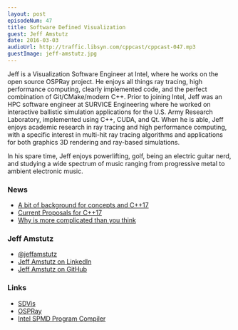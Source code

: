 ```yaml
---
layout: post
episodeNum: 47
title: Software Defined Visualization
guest: Jeff Amstutz
date: 2016-03-03
audioUrl: http://traffic.libsyn.com/cppcast/cppcast-047.mp3
guestImage: jeff-amstutz.jpg
---
```


Jeff is a Visualization Software Engineer at Intel, where he works on the open source OSPRay project. He enjoys all things ray tracing, high performance computing,  clearly implemented code, and the perfect combination of Git/CMake/modern C++. Prior to joining Intel, Jeff was an HPC software engineer at SURVICE Engineering where he worked on interactive ballistic simulation applications for the U.S. Army Research Laboratory, implemented using C++, CUDA, and Qt. When he is able, Jeff enjoys  academic research in ray tracing and high performance computing, with a specific interest in multi-hit ray tracing algorithms and applications for both graphics 3D rendering and ray-based simulations.

In his spare time, Jeff enjoys powerlifting, golf, being an electric guitar nerd, and studying a wide spectrum of music ranging from progressive metal to ambient electronic music.

### News ###

 - [A bit of background for concepts and C++17](https://isocpp.org/blog/2016/02/a-bit-of-background-for-concepts-and-cpp17-bjarne-stroustrup)
 - [Current Proposals for C++17](http://meetingcpp.com/index.php/br/items/current-proposals-for-c17.html)
 - [Why <cstdlib> is more complicated than you think](https://developerblog.redhat.com/2016/02/29/why-cstdlib-is-more-complicated-than-you-might-think/)
 
### Jeff Amstutz ###

 - [@jeffamstutz](https://twitter.com/jeffamstutz)
 - [Jeff Amstutz on LinkedIn](http://www.linkedin.com/in/jeffersonamstutz)
 - [Jeff Amstutz on GitHub](https://github.com/jeffamstutz)

### Links ###

 - [SDVis](http://www.sdvis.org/)
 - [OSPRay](http://www.ospray.org/)
 - [Intel SPMD Program Compiler](https://ispc.github.io/)

